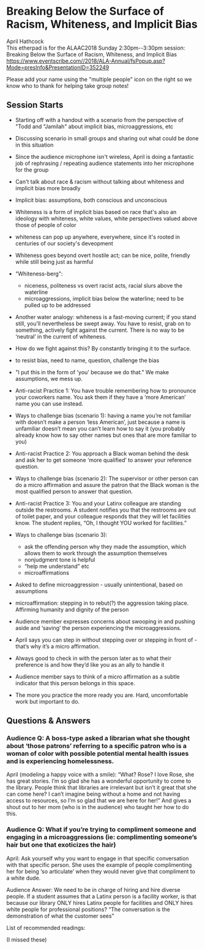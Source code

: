 # Breaking Below the Surface of Racism, Whiteness, and Implicit Bias  

April Hathcock  
This etherpad is for the ALAAC2018 Sunday 2:30pm--3:30pm session: 
Breaking Below the Surface of Racism, Whiteness, and Implicit Bias https://www.eventscribe.com//2018/ALA-Annual/fsPopup.asp?Mode=presInfo&PresentationID=352249

Please add your name using the "multiple people" icon on the right so we know who to thank for helping take group notes!  

## Session Starts  

- Starting off with a handout with a scenario from the perspective of "Todd and "Jamilah" about implicit bias, microaggressions, etc  
- Discussing scenario in small groups and sharing out what could be done in this situation  
- Since the audience microphone isn't wireless, April is doing a fantastic job of rephrasing / repeating audience statements into her microphone for the group  
- Can't talk about race & racism without talking about whiteness and implicit bias more broadly  

- Implicit bias: assumptions, both conscious and unconscious  
- Whiteness is a form of implicit bias based on race that's also an ideology with whiteness, white values, white perspectives valued above those of people of color  

- whiteness can pop up anywhere, everywhere, since it's rooted in centuries of our society's deveopment  

- Whiteness goes beyond overt hostile act; can be nice, polite, friendly while still being just as harmful  

- "Whiteness-berg":  
  - niceness, politeness vs overt racist acts, racial slurs above the waterline  
  - microaggressions, implicit bias below the waterline; need to be pulled up to be addressed  

- Another water analogy: whiteness is a fast-moving current; if you stand still, you'll nevertheless be swept away. You have to resist, grab on to something, actively fight against the current.  There is no way to be ‘neutral’ in the current of whiteness.  

- How do we fight against this? By constantly bringing it to the surface.  
- to resist bias, need to name, question, challenge the bias  
- "I put this in the form of 'you' because we do that." We make assumptions, we mess up.  
- Anti-racist Practice 1: You have trouble remembering how to pronounce your coworkers name. You ask them if they have a ‘more American’ name you can use instead.  

- Ways to challenge bias (scenario 1): having a name you’re not familiar with doesn’t make a person ‘less American’, just because a name is unfamiliar doesn’t mean you can’t learn how to say it (you probably already know how to say other names but ones that are more familiar to you)  

- Anti-racist Practice 2: You approach a Black woman behind the desk and ask her to get someone ‘more qualified’ to answer your reference question.  

- Ways to challenge bias (scenario 2): The supervisor or other person can do a micro affirmation and assure the patron that the Black woman is the most qualified person to answer that question.  

- Anti-racist Practice 3: You and your Latinx colleague are standing outside the restrooms. A student notifies you that the restrooms are out of toilet paper, and your colleague responds that they will let facilities know. The student replies, “Oh, I thought YOU worked for facilities.”  

- Ways to challenge bias (scenario 3):  
  - ask the offending person why they made the assumption, which allows them to work through the assumption themselves  
  - nonjudgment tone is helpful  
  - “help me understand” etc  
  - microaffirmations  

- Asked to define microaggression - usually unintentional, based on assumptions  
- microaffirmation: stepping in to rebut(?) the aggression taking place. Affirming humanity and dignity of the person  

- Audience member expresses concerns about swooping in and pushing aside and ‘saving’ the person experiencing the microaggressions. 
- April says you can step in without stepping over or stepping in front of - that’s why it’s a micro affirmation.  

- Always good to check in with the person later as to what their preference is and how they’d like you as an ally to handle it  

- Audience member says to think of a micro affirmation as a subtle indicator that this person belongs in this space.  

- The more you practice the more ready you are. Hard, uncomfortable work but important to do.  

## Questions & Answers  

### Audience Q: A boss-type asked a librarian what she thought about ‘those patrons’ referring to a specific patron who is a woman of color with possible potential mental health issues and is experiencing homelessness.  

April (modeling a happy voice with a smile): “What? Rose? I love Rose, she has great stories. I’m so glad she has a wonderful opportunity to come to the library. People think that libraries are irrelevant but isn’t it great that she can come here? I can’t imagine being without a home and not having access to resources, so I’m so glad that we are here for her!” And gives a shout out to her mom (who is in the audience) who taught her how to do this.  

### Audience Q: What if you’re trying to compliment someone and engaging in a microaggressions (ie: complimenting someone’s hair but one that exoticizes the hair)  

April: Ask yourself why you want to engage in that specific conversation with that specific person. She uses the example of people complimenting her for being ‘so articulate’ when they would never give that compliment to a white dude.  

Audience Answer: We need to be in charge of hiring and hire diverse people. If a student assumes that a Latinx person is a facility worker, is that because our library ONLY hires Latinx people for facilities and ONLY hires white people for professional positions? “The conversation is the demonstration of what the customer sees”  

List of recommended readings:  

(I missed these)  

